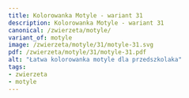 ```yaml
---
title: Kolorowanka Motyle - wariant 31
description: Kolorowanka Motyle - wariant 31
canonical: /zwierzeta/motyle/
variant_of: motyle
image: /zwierzeta/motyle/31/motyle-31.svg
pdf: /zwierzeta/motyle/31/motyle-31.pdf
alt: "Łatwa kolorowanka motyle dla przedszkolaka"
tags:
- zwierzeta
- motyle
---
```

